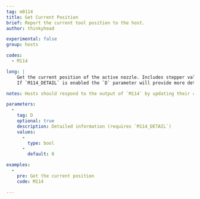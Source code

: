 ```yaml
---
tag: m0114
title: Get Current Position
brief: Report the current tool position to the host.
author: thinkyhead

experimental: false
group: hosts

codes:
  - M114

long: |
    Get the current position of the active nozzle. Includes stepper values.
    If `M114_DETAIL` is enabled the `D` parameter will provide more details such as leveling information and kinematics.

notes: Hosts should respond to the output of `M114` by updating their current position.

parameters:
  -
    tag: D
    optional: true
    description: Detailed information (requires `M114_DETAIL`)
    values:
      -
        type: bool
      -
        default: 0

examples:
  -
    pre: Get the current position
    code: M114

---
```



